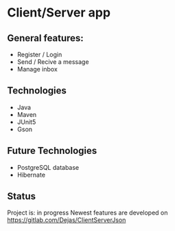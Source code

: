 # Client/Server app


## General features:
* Register / Login
* Send / Recive a message
* Manage inbox


## Technologies
* Java
* Maven
* JUnit5
* Gson


## Future Technologies
* PostgreSQL database
* Hibernate


## Status
Project is: in progress
Newest features are developed on https://gitlab.com/Dejas/ClientServerJson
